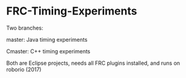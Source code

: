 # FRC-Timing-Experiments

Two branches:

master: Java timing experiments

Cmaster: C++ timing experiments

Both are Eclipse projects, needs all FRC plugins installed, and runs on roborio (2017)
